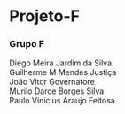 # Projeto-F

### Grupo F
Diego Meira Jardim da Silva  
Guilherme M Mendes Justiça  
João Vitor Governatore  
Murilo Darce Borges Silva  
Paulo Vinicius Araujo Feitosa  
